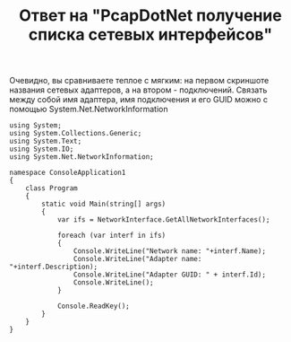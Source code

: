 ﻿---
title: "Ответ на \"PcapDotNet получение списка сетевых интерфейсов\""
se.owner.user_id: 240512
se.owner.display_name: "MSDN.WhiteKnight"
se.owner.link: "https://ru.stackoverflow.com/users/240512/msdn-whiteknight"
se.answer_id: 887568
se.question_id: 887050
se.post_type: answer
se.score: 1
se.is_accepted: True
---
<p>Очевидно, вы сравниваете теплое с мягким: на первом скриншоте названия сетевых адаптеров, а на втором - подключений. Связать между собой имя адаптера, имя подключения и его GUID можно с помощью System.Net.NetworkInformation</p>

<pre><code>using System;
using System.Collections.Generic;
using System.Text;
using System.IO;
using System.Net.NetworkInformation;

namespace ConsoleApplication1
{
    class Program
    {
        static void Main(string[] args)
        {           
            var ifs = NetworkInterface.GetAllNetworkInterfaces();

            foreach (var interf in ifs)
            {
                Console.WriteLine("Network name: "+interf.Name);
                Console.WriteLine("Adapter name: "+interf.Description);
                Console.WriteLine("Adapter GUID: " + interf.Id);
                Console.WriteLine();
            }

            Console.ReadKey();
        }
    }
}
</code></pre>
